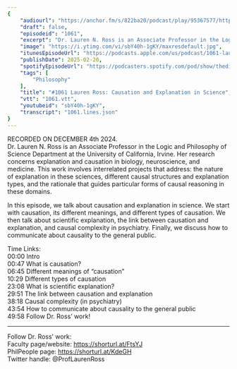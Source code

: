 ```yaml
---
{
	"audiourl": "https://anchor.fm/s/822ba20/podcast/play/95367577/https%3A%2F%2Fd3ctxlq1ktw2nl.cloudfront.net%2Fstaging%2F2024-11-4%2Fdf2e1c29-fd1b-d299-b8c5-9f2c67473741.m4a",
	"draft": false,
	"episodeid": "1061",
	"excerpt": "Dr. Lauren N. Ross is an Associate Professor in the Logic and Philosophy of Science Department at the University of California, Irvine. Her research concerns explanation and causation in biology, neuroscience, and medicine. This work involves interrelated projects that address: the nature of explanation in these sciences, different causal structures and explanation types, and the rationale that guides particular forms of causal reasoning in these domains.",
	"image": "https://i.ytimg.com/vi/sbY40h-1gKY/maxresdefault.jpg",
	"itunesEpisodeUrl": "https://podcasts.apple.com/us/podcast/1061-lauren-ross-causation-and-explanation-in-science/id1451347236?i=1000694459298&uo=4",
	"publishDate": 2025-02-20,
	"spotifyEpisodeUrl": "https://podcasters.spotify.com/pod/show/thedissenter/episodes/1061-Lauren-Ross-Causation-and-Explanation-in-Science-e2rssup",
	"tags": [
		"Philosophy"
	],
	"title": "#1061 Lauren Ross: Causation and Explanation in Science",
	"vtt": "1061.vtt",
	"youtubeid": "sbY40h-1gKY",
	"transcript": "1061.lines.json"
}
---
```

RECORDED ON DECEMBER 4th 2024.  
Dr. Lauren N. Ross is an Associate Professor in the Logic and Philosophy of Science Department at the University of California, Irvine. Her research concerns explanation and causation in biology, neuroscience, and medicine. This work involves interrelated projects that address: the nature of explanation in these sciences, different causal structures and explanation types, and the rationale that guides particular forms of causal reasoning in these domains.

In this episode, we talk about causation and explanation in science. We start with causation, its different meanings, and different types of causation. We then talk about scientific explanation, the link between causation and explanation, and causal complexity in psychiatry. Finally, we discuss how to communicate about causality to the general public.

Time Links:  
<time>00:00</time> Intro  
<time>00:47</time> What is causation?  
<time>06:45</time> Different meanings of “causation”  
<time>10:29</time> Different types of causation  
<time>23:08</time> What is scientific explanation?  
<time>29:51</time> The link between causation and explanation  
<time>38:18</time> Causal complexity (in psychiatry)  
<time>43:54</time> How to communicate about causality to the general public  
<time>49:58</time> Follow Dr. Ross’ work!

---

Follow Dr. Ross’ work:  
Faculty page/website: https://shorturl.at/FtsYJ  
PhilPeople page: https://shorturl.at/KdeGH  
Twitter handle: @ProfLaurenRoss
